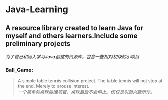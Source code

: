 # Java-Learning
## A resource library created to learn Java for myself and others learners.Include some preliminary projects
*为了自己和别人学习Java创建的资源库，包含一些相对初级的小项目*<br>


### Ball_Game:
>A simple table tennis collision project. The table tennis will not stop at the end. Merely to arouse interest.<br>
>*一个简单的桌球碰撞项目，桌球最后不会停止。仅仅是引起兴趣所作。*<br>
